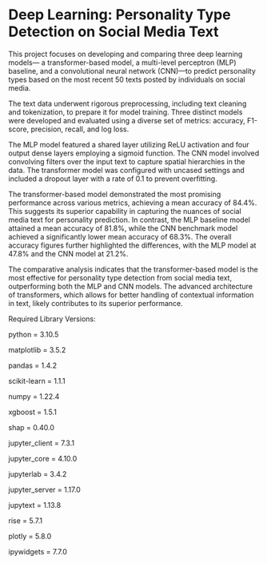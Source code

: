 # Deep Learning: Personality Type Detection on Social Media Text

This project focuses on developing and comparing three deep learning models— a transformer-based model, a multi-level perceptron (MLP) baseline, and a convolutional neural network (CNN)—to predict personality types based on the most recent 50 texts posted by individuals on social media.

The text data underwent rigorous preprocessing, including text cleaning and tokenization, to prepare it for model training. Three distinct models were developed and evaluated using a diverse set of metrics: accuracy, F1-score, precision, recall, and log loss.

The MLP model featured a shared layer utilizing ReLU activation and four output dense layers employing a sigmoid function. The CNN model involved convolving filters over the input text to capture spatial hierarchies in the data. The transformer model was configured with uncased settings and included a dropout layer with a rate of 0.1 to prevent overfitting.

The transformer-based model demonstrated the most promising performance across various metrics, achieving a mean accuracy of 84.4%. This suggests its superior capability in capturing the nuances of social media text for personality prediction. In contrast, the MLP baseline model attained a mean accuracy of 81.8%, while the CNN benchmark model achieved a significantly lower mean accuracy of 68.3%. The overall accuracy figures further highlighted the differences, with the MLP model at 47.8% and the CNN model at 21.2%.

The comparative analysis indicates that the transformer-based model is the most effective for personality type detection from social media text, outperforming both the MLP and CNN models. The advanced architecture of transformers, which allows for better handling of contextual information in text, likely contributes to its superior performance.

Required Library Versions:

python = 3.10.5

matplotlib = 3.5.2

pandas = 1.4.2

scikit-learn = 1.1.1

numpy = 1.22.4

xgboost = 1.5.1

shap = 0.40.0

jupyter_client = 7.3.1

jupyter_core = 4.10.0

jupyterlab = 3.4.2

jupyter_server = 1.17.0

jupytext = 1.13.8

rise = 5.7.1

plotly = 5.8.0

ipywidgets = 7.7.0









